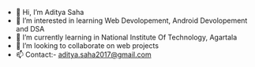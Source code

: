 - 👋 Hi, I’m Aditya Saha
- 👀 I’m interested in learning Web Devolopement, Android Devolopement and DSA
- 🌱 I’m currently learning in National Institute Of Technology, Agartala
- 💞️ I’m looking to collaborate on web projects
- 📫 Contact:- aditya.saha2017@gmail.com

<!---
adityasaha39/adityasaha39 is a ✨ special ✨ repository because its `README.md` (this file) appears on your GitHub profile.
You can click the Preview link to take a look at your changes.
--->
